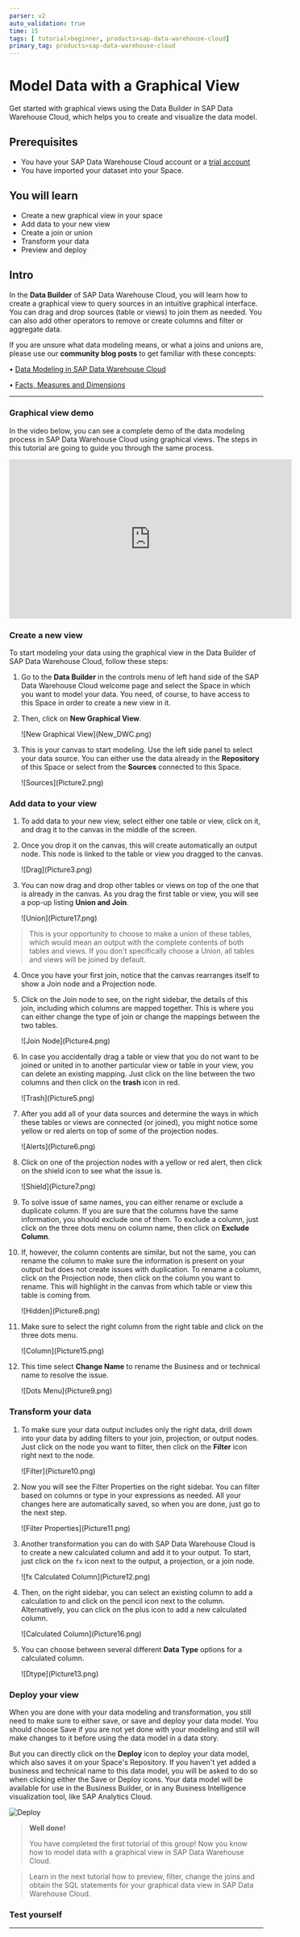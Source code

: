 ```yaml
---
parser: v2
auto_validation: true
time: 15
tags: [ tutorial>beginner, products>sap-data-warehouse-cloud]
primary_tag: products>sap-data-warehouse-cloud
---
```


# Model Data with a Graphical View
<!-- description --> Get started with graphical views using the Data Builder in SAP Data Warehouse Cloud, which helps you to create and visualize the data model.

## Prerequisites
 - You have your SAP Data Warehouse Cloud account or a [trial account](https://www.sap.com/products/data-warehouse-cloud/trial.html)
 - You have imported your dataset into your Space.

## You will learn
- Create a new graphical view in your space
- Add data to your new view
- Create a join or union
- Transform your data
- Preview and deploy


## Intro
In the **Data Builder** of SAP Data Warehouse Cloud, you will learn how to create a graphical view to query sources in an intuitive graphical interface. You can drag and drop sources (table or views) to join them as needed. You can also add other operators to remove or create columns and filter or aggregate data.

If you are unsure what data modeling means, or what a joins and unions are, please use our **community blog posts** to get familiar with these concepts:

•	[Data Modeling in SAP Data Warehouse Cloud](https://blogs.sap.com/2021/07/20/data-modeling-in-sap-data-warehouse-cloud/)

•	[Facts, Measures and Dimensions](https://blogs.sap.com/2021/07/22/facts-measures-and-dimensions/)





---

### Graphical view demo

In the video below, you can see a complete demo of the data modeling process in SAP Data Warehouse Cloud using graphical views. The steps in this tutorial are going to guide you through the same process.

<iframe width="560" height="315" src="https://www.youtube.com/embed/nLwA81yf5IE" title="YouTube video player" frameborder="0" allow="accelerometer; autoplay; clipboard-write; encrypted-media; gyroscope; picture-in-picture" allowfullscreen></iframe>


### Create a new view


To start modeling your data using the graphical view in the Data Builder of SAP Data Warehouse Cloud, follow these steps:

1.  Go to the **Data Builder** in the controls menu of left hand side of the SAP Data Warehouse Cloud welcome page and select the Space in which you want to model your data. You need, of course, to have access to this Space in order to create a new view in it.

2.  Then, click on **New Graphical View**.

    <!-- border -->![New Graphical View](New_DWC.png)

3.  This is your canvas to start modeling. Use the left side panel to select your data source. You can either use the data already in the **Repository** of this Space or select from the **Sources** connected to this Space.

    <!-- border -->![Sources](Picture2.png)




### Add data to your view


1.	To add data to your new view, select either one table or view, click on it, and drag it to the canvas in the middle of the screen.

2.	Once you drop it on the canvas, this will create automatically an output node. This node is linked to the table or view you dragged to the canvas.

    <!-- border -->![Drag](Picture3.png)

3.	You can now drag and drop other tables or views on top of the one that is already in the canvas. As you drag the first table or view, you will see a pop-up listing **Union and Join**.

    <!-- border -->![Union](Picture17.png)
> This is your opportunity to choose to make a union of these tables, which would mean an output with the complete contents of both tables and views. If you don't specifically choose a Union, all tables and views will be joined by default.

4.	Once you have your first join, notice that the canvas rearranges itself to show a Join node and a Projection node.

5.	Click on the Join node to see, on the right sidebar, the details of this join, including which columns are mapped together. This is where you can either change the type of join or change the mappings between the two tables.

    <!-- border -->![Join Node](Picture4.png)

6.	In case you accidentally drag a table or view that you do not want to be joined or united in to another particular view or table in your view, you can delete an existing mapping. Just click on the line between the two columns and then click on the **trash** icon in red.

    <!-- border -->![Trash](Picture5.png)

7.	After you add all of your data sources and determine the ways in which these tables or views are connected (or joined), you might notice some yellow or red alerts on top of some of the projection nodes.

    <!-- border -->![Alerts](Picture6.png)

8.	Click on one of the projection nodes with a yellow or red alert, then click on the shield icon to see what the issue is.

    <!-- border -->![Shield](Picture7.png)

9.	To solve issue of same names, you can either rename or exclude a duplicate column. If you are sure that the columns have the same information, you should exclude one of them. To exclude a column, just click on the three dots menu on column name, then click on **Exclude Column**.

10.	If, however, the column contents are similar, but not the same, you can rename the column to make sure the information is present on your output but does not create issues with duplication. To rename a column, click on the Projection node, then click on the column you want to rename. This will highlight in the canvas from which table or view this table is coming from.

    <!-- border -->![Hidden](Picture8.png)

11.	Make sure to select the right column from the right table and click on the three dots menu.

    <!-- border -->![Column](Picture15.png)

12.	This time select **Change Name** to rename the Business and or technical name to resolve the issue.

    <!-- border -->![Dots Menu](Picture9.png)


### Transform your data


1.	To make sure your data output includes only the right data, drill down into your data by adding filters to your join, projection, or output nodes. Just click on the node you want to filter, then click on the **Filter** icon right next to the node.

    <!-- border -->![Filter](Picture10.png)

2.	Now you will see the Filter Properties on the right sidebar. You can filter based on columns or type in your expressions as needed. All your changes here are automatically saved, so when you are done, just go to the next step.

    <!-- border -->![Filter Properties](Picture11.png)

3.	Another transformation you can do with SAP Data Warehouse Cloud is to create a new calculated column and add it to your output. To start, just click on the `fx` icon next to the output, a projection, or a join node.

    <!-- border -->![fx Calculated Column](Picture12.png)

4.	Then, on the right sidebar, you can select an existing column to add a calculation to and click on the pencil icon next to the column. Alternatively, you can click on the plus icon to add a new calculated column.

    <!-- border -->![Calculated Column](Picture16.png)

5.  You can choose between several different **Data Type** options for a calculated column.

    <!-- border -->![Dtype](Picture13.png)




### Deploy your view

When you are done with your data modeling and transformation, you still need to make sure to either save, or save and deploy your data model. You should choose Save if you are not yet done with your modeling and still will make changes to it before using the data model in a data story.

But you can directly click on the **Deploy** icon to deploy your data model, which also saves it on your Space's Repository. If you haven't yet added a business and technical name to this data model, you will be asked to do so when clicking either the Save or Deploy icons. Your data model will be available for use in the Business Builder, or in any Business Intelligence visualization tool, like SAP Analytics Cloud.

  ![Deploy](Picture14.png)

> **Well done!**
>
> You have completed the first tutorial of this group! Now you know how to model data with a graphical view in SAP Data Warehouse Cloud.

> Learn in the next tutorial how to preview, filter, change the joins and obtain the SQL statements for your graphical data view in SAP Data Warehouse Cloud.



### Test yourself








---

